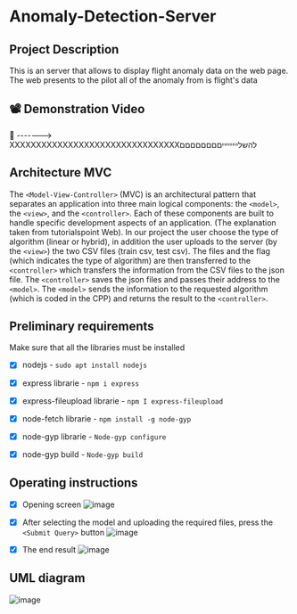 # Anomaly-Detection-Server


## Project Description
This is an server that allows to display flight anomaly data on the web page. 
The web presents to the pilot all of the anomaly from is flight's data 


## 📽️ Demonstration Video
🤜 -------> XXXXXXXXXXXXXXXXXXXXXXXXXXXXXXXXלהשלייייייייםםםםםםםם

##  Architecture MVC
The `<Model-View-Controller>` (MVC) is an architectural pattern that separates an application into three main logical components: the `<model>`, the `<view>`, and the `<controller>`. Each of these components are built to handle specific development aspects of an application. (The explanation taken from tutorialspoint Web).
In our project the user choose the type of algorithm (linear or hybrid), in addition the user uploads to the server (by the  `<view>`) the two CSV files (train csv, test csv). 
The files and the flag (which indicates the type of algorithm) are then transferred to the `<controller>` which transfers the information from the CSV files to the json file.
The  `<controller>` saves the json files and passes their address to the  `<model>`.
The  `<model>` sends the information to the requested algorithm (which is coded in the CPP) and returns the result to the  `<controller>`.



##  Preliminary requirements

Make sure that all the libraries must be installed
- [x] nodejs - `sudo apt install nodejs`
- [x] express librarie - `npm i express`
- [x]  express-fileupload librarie - `npm I express-fileupload`
- [x] node-fetch librarie - `npm install -g node-gyp`
- [x] node-gyp librarie - `Node-gyp configure`
- [x] node-gyp build - `Node-gyp build`


##  Operating instructions

- [x] Opening screen
![image](https://user-images.githubusercontent.com/73064092/119977317-f16cd680-bfc0-11eb-9983-eab9e743a589.png)

- [x] After selecting the model and uploading the required files, press the `<Submit Query>` button
 ![image](https://user-images.githubusercontent.com/73064092/119977442-1e20ee00-bfc1-11eb-86e8-70f08afec2ad.png)
- [x] The end result
![image](https://user-images.githubusercontent.com/73064092/119977495-30029100-bfc1-11eb-9257-12f2e6764f17.png)



## UML diagram
![image](https://user-images.githubusercontent.com/73064092/119975369-70144480-bfbe-11eb-9051-49005aa51db1.png)



